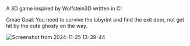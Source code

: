 A 3D game inspired by Wolfstein3D written in C! 

Gmae Goal: You need to survive the labyrint and find the exit door, not get hit by the cute ghosty on the way.

![Screenshot from 2024-11-25 13-39-44](https://github.com/user-attachments/assets/4ddaeb14-91b8-453b-a949-16e4a5eae34b)
